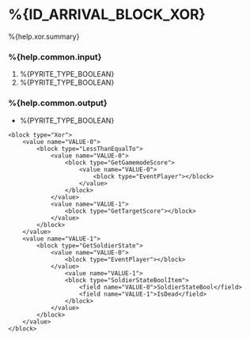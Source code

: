 # %{ID_ARRIVAL_BLOCK_XOR}

%{help.xor.summary}

### %{help.common.input}

1. %{PYRITE_TYPE_BOOLEAN}
2. %{PYRITE_TYPE_BOOLEAN}

### %{help.common.output}

-   %{PYRITE_TYPE_BOOLEAN}

```
<block type="Xor">
    <value name="VALUE-0">
        <block type="LessThanEqualTo">
            <value name="VALUE-0">
                <block type="GetGamemodeScore">
                    <value name="VALUE-0">
                        <block type="EventPlayer"></block>
                    </value>
                </block>
            </value>
            <value name="VALUE-1">
                <block type="GetTargetScore"></block>
            </value>
        </block>
    </value>
    <value name="VALUE-1">
        <block type="GetSoldierState">
            <value name="VALUE-0">
                <block type="EventPlayer"></block>
            </value>
                <value name="VALUE-1">
                <block type="SoldierStateBoolItem">
                    <field name="VALUE-0">SoldierStateBool</field>
                    <field name="VALUE-1">IsDead</field>
                </block>
            </value>
        </block>
    </value>
</block>
```